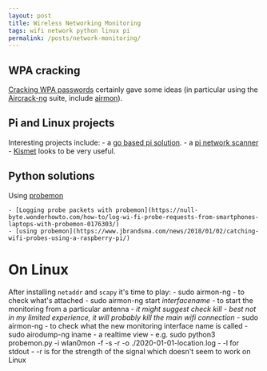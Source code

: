 ```yaml
---
layout: post
title: Wireless Networking Monitoring
tags: wifi network python linux pi 
permalink: /posts/network-monitoring/
---
```


## WPA cracking
[Cracking WPA passwords](https://www.thepolyglotdeveloper.com/2018/06/crack-wireless-passwords-raspberry-pi-aircrack/) certainly gave some ideas (in particular using the [Aircrack-ng](https://www.aircrack-ng.org/doku.php?id=Main#documentation) suite, include [airmon](https://www.aircrack-ng.org/doku.php?id=airmon-ng)). 

## Pi and Linux projects
Interesting projects include: 
	- a [go based pi solution](https://github.com/meyersj/wifi). 
	- a [pi network scanner](https://makezine.com/projects/build-raspberry-pi-network-scanner/)
	- [Kismet](https://kismetwireless.net/) looks to be very useful. 

## Python solutions 

Using [probemon](https://github.com/nikharris0/probemon)

	- [Logging probe packets with probemon](https://null-byte.wonderhowto.com/how-to/log-wi-fi-probe-requests-from-smartphones-laptops-with-probemon-0176303/)
	- [using probemon](https://www.jbrandsma.com/news/2018/01/02/catching-wifi-probes-using-a-raspberry-pi/)


# On Linux 

After installing `netaddr` and `scapy` it's time to play: 
	- sudo airmon-ng - to check what's attached 
	- sudo airmon-ng start *interfacename* - to start the monitoring from a particular antenna 
	- *it might suggest check kill - best not in my limited experience, it will probably kill the main wifi connection* 
	- sudo airmon-ng - to check what the new monitoring interface name is called 
	- sudo airodump-ng iname - a realtime view 
	- e.g. sudo python3 probemon.py -i wlan0mon -f -s -r -o ./2020-01-01-location.log
		- -l for stdout 
		- -r is for the strength of the signal which doesn't seem to work on Linux 




